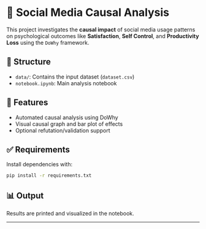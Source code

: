 # 📱 Social Media Causal Analysis

This project investigates the **causal impact** of social media usage patterns on psychological outcomes like **Satisfaction**, **Self Control**, and **Productivity Loss** using the `DoWhy` framework.

## 📁 Structure
- `data/`: Contains the input dataset (`dataset.csv`)
- `notebook.ipynb`: Main analysis notebook

## 🚀 Features
- Automated causal analysis using DoWhy
- Visual causal graph and bar plot of effects
- Optional refutation/validation support

## ✅ Requirements
Install dependencies with:
```bash
pip install -r requirements.txt
```

## 📊 Output
Results are printed and visualized in the notebook.

---
